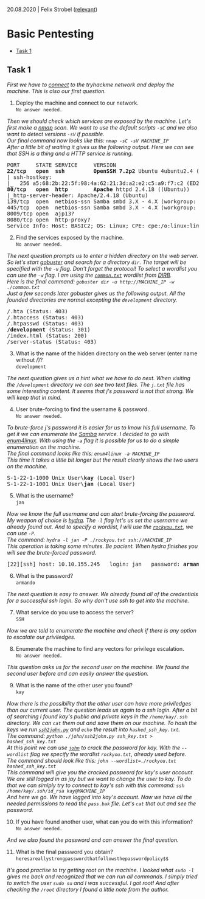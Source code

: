 20.08.2020 | Felix Strobel ([relevant](https://tryhackme.com/p/relevant))

# Basic Pentesting

- [Task 1](#task-1)

## Task 1

<i>First we have to [connect](https://tryhackme.com/access) to the tryhackme network and deploy the machine. This is also our first question.</i>

1. Deploy the machine and connect to our network.<br>
   `No answer needed.`

<i>Then we should check which services are exposed by the machine. Let's first make a [nmap](https://nmap.org) scan. We want to use the default scripts `-sC` and we also want to detect versions `-sV` if possible.<br>
Our final command now looks like this: `nmap -sC -sV MACHINE_IP`<br>
After a little bit of waiting it gives us the following output. Here we can see that SSH is a thing and a HTTP service is running.</i>

<pre>
PORT     STATE SERVICE     VERSION
<b>22/tcp   open  ssh         OpenSSH 7.2p2</b> Ubuntu 4ubuntu2.4 (Ubuntu Linux; protocol 2.0)
| ssh-hostkey: 
|_  256 a5:68:2b:22:5f:98:4a:62:21:3d:a2:e2:c5:a9:f7:c2 (ED25519)
<b>80/tcp   open  http        Apache</b> httpd 2.4.18 ((Ubuntu))
|_http-server-header: Apache/2.4.18 (Ubuntu)
139/tcp  open  netbios-ssn Samba smbd 3.X - 4.X (workgroup: WORKGROUP)
445/tcp  open  netbios-ssn Samba smbd 3.X - 4.X (workgroup: WORKGROUP)
8009/tcp open  ajp13?
8080/tcp open  http-proxy?
Service Info: Host: BASIC2; OS: Linux; CPE: cpe:/o:linux:linux_kernel
</pre>

2. Find the services exposed by the machine.<br>
   `No answer needed.`

<i>The next question prompts us to enter a hidden directory on the web server. So let's start [gobuster](https://github.com/OJ/gobuster) and search for a directory `dir`. The target will be specified with the `-u` flag. Don't forget the protocol! To select a wordlist you can use the `-w` flag. I am using the [`common.txt`](https://gitlab.com/kalilinux/packages/dirb/-/blob/kali/master/wordlists/common.txt) wordlist from [DIRB](http://dirb.sourceforge.net).<br>
Here is the final command: `gobuster dir -u http://MACHINE_IP -w ./common.txt`<br>
Just a few seconds later gobuster gives us the following output. All the founded directories are normal excepting the `development` directory.</i>

<pre>
/.hta (Status: 403)
/.htaccess (Status: 403)
/.htpasswd (Status: 403)
<b>/development</b> (Status: 301)
/index.html (Status: 200)
/server-status (Status: 403)
</pre>

3. What is the name of the hidden directory on the web server (enter name without /)?<br>
   `development`

<i>The next question gives us a hint what we have to do next. When visiting the `/development` directory we can see two text files. The `j.txt` file has some interesting content. It seems that j's password is not that strong. We will keep that in mind.</i>

4. User brute-forcing to find the username & password.<br>
   `No answer needed.`

<i>To brute-force j's password it is easier for us to know his full username. To get it we can enumerate the [Samba](https://www.samba.org) service. I decided to go with [enum4linux](https://labs.portcullis.co.uk/tools/enum4linux). With using the `-a` flag it is possible for us to do a simple enumeration on the machine.<br>
The final command looks like this: `enum4linux -a MACHINE_IP`<br>
This time it takes a little bit longer but the result clearly shows the two users on the machine.</i>

<pre>
S-1-22-1-1000 Unix User\<b>kay</b> (Local User)
S-1-22-1-1001 Unix User\<b>jan</b> (Local User)
</pre>

5. What is the username?<br>
   `jan`

<i>Now we know the full username and can start brute-forcing the password. My weapon of choice is [hydra](https://github.com/vanhauser-thc/thc-hydra). The `-l` flag let's us set the username we already found out. And to specify a wordlist, I will use the [`rockyou.txt`](https://gitlab.com/kalilinux/packages/wordlists/-/blob/kali/master/rockyou.txt.gz), we can use `-P`.<br>
The command: `hydra -l jan -P ./rockyou.txt ssh://MACHINE_IP`<br>
This operation is taking some minutes. Be pacient. When hydra finishes you will see the brute-forced password.</i>

<pre>
[22][ssh] host: 10.10.155.245   login: jan   password: <b>armando</b>
</pre>

6. What is the password?<br>
   `armando`

<i>The next question is easy to answer. We already found all of the credentials for a successful ssh login. So why don't use ssh to get into the machine.</i>

7. What service do you use to access the server?<br>
   `SSH`

<i>Now we are told to enumerate the machine and check if there is any option to escalate our priviledges.</i><!--Describe how-->

8. Enumerate the machine to find any vectors for privilege escalation.<br>
   `No answer needed.`

<i>This question asks us for the second user on the machine. We found the second user before and can easily answer the question.</i>

9. What is the name of the other user you found?<br>
   `kay`

<i>Now there is the possibility that the other user can have more priviledges than our current user. The question leads us again to a ssh login. After a bit of searching I found kay's public and private keys in the `/home/kay/.ssh` directory. We can `cat` them out and save them on our machine. To hash the keys we run [`ssh2john.py`](https://www.openwall.com/john) and `echo` the result into `hashed_ssh_key.txt`.<br>
The command: `python ./john/ssh2john.py ssh_key.txt > hashed_ssh_key.txt`<br>
At this point we can use [`john`](https://www.openwall.com/john) to crack the password for kay. With the `--wordlist` flag we specify the wordlist `rockyou.txt`, already used before.<br>
The command should look like this: `john --wordlist=./rockyou.txt hashed_ssh_key.txt`<br>
This command will give you the cracked password for kay's user account. We are still logged in as jay but we want to change the user to kay. To do that we can simlply try to connect to kay's ssh with this command: `ssh /home/kay/.ssh/id_rsa kay@MACHINE_IP`<br>
And here we go. We have logged into kay's account. Now we have all the needed permissions to read the `pass.bak` file. Let's `cat` that out and see the password.
</i>

10. If you have found another user, what can you do with this information?<br>
    `No answer needed.`

<i>And we also found the password and can answer the final question.</i>

11. What is the final password you obtain?<br>
    `heresareallystrongpasswordthatfollowsthepasswordpolicy$$`

<i>It's good practise to try getting root on the machine. I looked what `sudo -l` gives me back and recognized that we can run all commands. I simply tried to switch the user `sudo su` and I was successful. I got root! And after checking the `/root` directory I found a little note from the author.</i>
